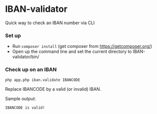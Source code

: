 IBAN-validator
==============

Quick way to check an IBAN number via CLI

### Set up

- Run `composer install` (get composer from https://getcomposer.org/)
- Open up the command line and set the current directory to IBAN-validator/bin/

### Check up on an IBAN

```
php app.php iban.validate IBANCODE
```

Replace IBANCODE by a valid (or invalid) IBAN.

Sample output:
```
IBANCODE is valid!
```